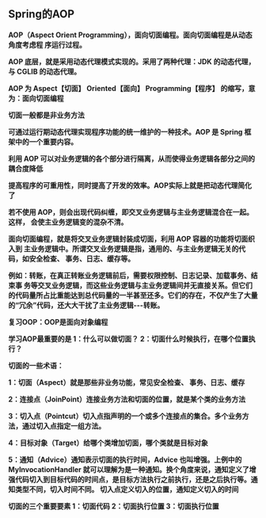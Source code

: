 ## Spring的AOP

**AOP（Aspect Orient Programming），面向切面编程。面向切面编程是从动态角度考虑程 序运行过程。**

**AOP 底层，就是采用动态代理模式实现的。采用了两种代理：JDK 的动态代理，与 CGLIB 的动态代理。**

**AOP 为 Aspect【切面】 Oriented【面向】 Programming【程序】 的缩写，意为：面向切面编程**

**切面一般都是非业务方法**

**可通过运行期动态代理实现程序功能的统一维护的一种技术。AOP 是 Spring 框架中的一个重要内容。**

**利用 AOP 可以对业务逻辑的各个部分进行隔离，从而使得业务逻辑各部分之间的耦合度降低**

**提高程序的可重用性，同时提高了开发的效率。AOP实际上就是把动态代理简化了**

**若不使用 AOP，则会出现代码纠缠，即交叉业务逻辑与主业务逻辑混合在一起。这样， 会使主业务逻辑变的混杂不清。**

**面向切面编程，就是将交叉业务逻辑封装成切面，利用 AOP 容器的功能将切面织入到 主业务逻辑中。所谓交叉业务逻辑是指，通用的、与主业务逻辑无关的代码，如安全检查、 事务、日志、缓存等。**

**例如：转账，在真正转账业务逻辑前后，需要权限控制、日志记录、加载事务、结束事 务等交叉业务逻辑，而这些业务逻辑与主业务逻辑间并无直接关系。但它们的代码量所占比重能达到总代码量的一半甚至还多。它们的存在，不仅产生了大量的“冗余”代码，还大大干扰了主业务逻辑---转账。**

**复习OOP：OOP是面向对象编程**

**学习AOP最重要的是  1：什么可以做切面？  2：切面什么时候执行，在哪个位置执行？**

**切面的一些术语：**

**1：切面（Aspect）就是那些非业务功能，常见安全检查、 事务、日志、缓存**

**2：连接点（JoinPoint）连接业务方法和切面的位置，就是某个类的业务方法**

**3：切入点（Pointcut）切入点指声明的一个或多个连接点的集合。多个业务方法，通过切入点指定一组方法。**

**4：目标对象（Target）给哪个类增加切面，哪个类就是目标对象**

**5：通知（Advice）通知表示切面的执行时间，Advice 也叫增强。上例中的 MyInvocationHandler 就可以理解为是一种通知。换个角度来说，通知定义了增强代码切入到目标代码的时间点，是目标方法执行之前执行，还是之后执行等。通知类型不同，切入时间不同。 切入点定义切入的位置，通知定义切入的时间**

**切面的三个重要要素    1：切面代码    2：切面执行位置    3：切面执行位置**